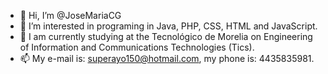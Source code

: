 - 👋 Hi, I’m @JoseMariaCG
- 👀 I’m interested in programing in Java, PHP, CSS, HTML and JavaScript.
- 🌱 I am currently studying at the Tecnológico de Morelia on Engineering of Information and Communications Technologies (Tics).
- 📫 My e-mail is: superayo150@hotmail.com, my phone is: 4435835981.

<!---
JoseMariaCG/JoseMariaCG is a ✨ special ✨ repository because its `README.md` (this file) appears on your GitHub profile.
You can click the Preview link to take a look at your changes.
--->
